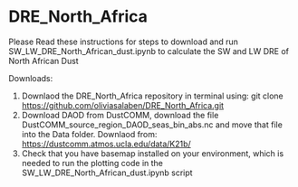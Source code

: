 # DRE_North_Africa

Please Read these instructions for steps to download and run SW_LW_DRE_North_African_dust.ipynb to calculate the SW and LW DRE of North African Dust 

Downloads: 
1. Downlaod the DRE_North_Africa repository in terminal using: git clone https://github.com/oliviasalaben/DRE_North_Africa.git
2. Download DAOD from DustCOMM, download the file DustCOMM_source_region_DAOD_seas_bin_abs.nc and move that file into the Data folder. Downlaod from: https://dustcomm.atmos.ucla.edu/data/K21b/
3. Check that you have basemap installed on your environment, which is needed to run the plotting code in the SW_LW_DRE_North_African_dust.ipynb script
